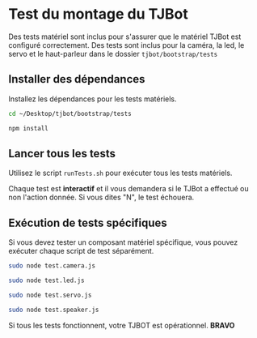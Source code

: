 # Test du montage du TJBot

Des tests matériel sont inclus  pour s'assurer que le matériel TJBot est configuré correctement. Des tests sont inclus pour la caméra, la led, le servo et le haut-parleur dans le dossier `tjbot/bootstrap/tests`


## Installer des dépendances

Installez les dépendances pour les tests matériels.

```bash
cd ~/Desktop/tjbot/bootstrap/tests
```

```bash
npm install
```

## Lancer tous les tests

Utilisez le script `runTests.sh` pour exécuter tous les tests matériels.

Chaque test est **interactif** et il vous demandera si le TJBot a effectué ou non l'action donnée. Si vous dites "N", le test échouera.

## Exécution de tests spécifiques
Si vous devez tester un composant matériel spécifique, vous pouvez exécuter chaque script de test séparément.

```bash
sudo node test.camera.js
```

```bash
sudo node test.led.js
```

```bash
sudo node test.servo.js
```

```bash
sudo node test.speaker.js
```

Si tous les tests fonctionnent, votre TJBOT est opérationnel. **BRAVO**
